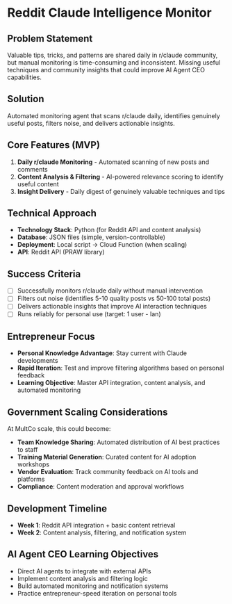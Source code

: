 # Reddit Claude Intelligence Monitor

## Problem Statement
Valuable tips, tricks, and patterns are shared daily in r/claude community, but manual monitoring is time-consuming and inconsistent. Missing useful techniques and community insights that could improve AI Agent CEO capabilities.

## Solution
Automated monitoring agent that scans r/claude daily, identifies genuinely useful posts, filters noise, and delivers actionable insights.

## Core Features (MVP)
1. **Daily r/claude Monitoring** - Automated scanning of new posts and comments
2. **Content Analysis & Filtering** - AI-powered relevance scoring to identify useful content
3. **Insight Delivery** - Daily digest of genuinely valuable techniques and tips

## Technical Approach
- **Technology Stack**: Python (for Reddit API and content analysis)
- **Database**: JSON files (simple, version-controllable)
- **Deployment**: Local script → Cloud Function (when scaling)
- **API**: Reddit API (PRAW library)

## Success Criteria
- [ ] Successfully monitors r/claude daily without manual intervention
- [ ] Filters out noise (identifies 5-10 quality posts vs 50-100 total posts)
- [ ] Delivers actionable insights that improve AI interaction techniques
- [ ] Runs reliably for personal use (target: 1 user - Ian)

## Entrepreneur Focus
- **Personal Knowledge Advantage**: Stay current with Claude developments
- **Rapid Iteration**: Test and improve filtering algorithms based on personal feedback
- **Learning Objective**: Master API integration, content analysis, and automated monitoring

## Government Scaling Considerations
At MultCo scale, this could become:
- **Team Knowledge Sharing**: Automated distribution of AI best practices to staff
- **Training Material Generation**: Curated content for AI adoption workshops  
- **Vendor Evaluation**: Track community feedback on AI tools and platforms
- **Compliance**: Content moderation and approval workflows

## Development Timeline
- **Week 1**: Reddit API integration + basic content retrieval
- **Week 2**: Content analysis, filtering, and notification system

## AI Agent CEO Learning Objectives
- Direct AI agents to integrate with external APIs
- Implement content analysis and filtering logic
- Build automated monitoring and notification systems
- Practice entrepreneur-speed iteration on personal tools